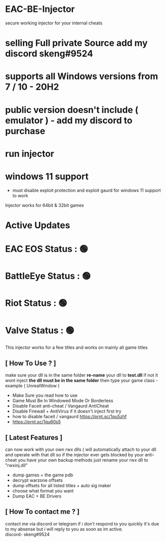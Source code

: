 # EAC-BE-Injector
secure working injector for your internal cheats 

# selling Full private Source add my discord skeng#9524


# supports all Windows versions from 7 / 10 - 20H2
# public version doesn't include ( emulator ) - add my discord to purchase
# run injector 


# windows 11 support
- must disable exploit protection and exploit gaurd for windows 11 support to work 


Injector works for 64bit & 32bit games


# Active Updates

# EAC EOS Status : 🟢
# BattleEye Status : 🟢
# Riot Status : 🟢
# Valve Status : 🟢


This injector works for a few titles and works on mainly all game titles 


## [ How To Use ? ] 

make sure your dll is in the same folder 
**re-name** your dll to **test.dll** if not it wont inject
**the dll must be in the same folder**
then type your game class - example ( UnrealWindow ) 



- Make Sure you read how to use
- Game Must Be In Windowed Mode Or Borderless
- Disable Faceit anti-cheat / Vangaurd AntiCheat
- Disable Firewall + AntiVirus if it doesn't inject first try 
-  how to disable faceit / vangaurd https://prnt.sc/1qu5zhf
-  https://prnt.sc/1qu60s5



## [ Latest Features ]
can now work with your own rwx dlls ( will automatically attach to your dll and operate with that dll so if the injector ever gets blocked by your anti-cheat you have your own backup methods just rename your rwx dll to "rwxinj.dll"
- dump games + the game pdb
- decrypt warzone offsets
- dump offsets for all listed titles + auto sig maker
- choose what format you want 
- Dump EAC + BE Drivers




## [ How To contact me ? ]
contact me via discord or telegram if i don't respond to you quickly it's due to my absense but i will reply to you as soon as im active.  
discord- skeng#9524


